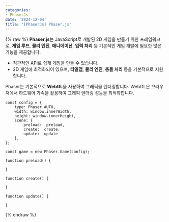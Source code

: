 ```yaml
---
categories:
- PhaserJs
date: '2024-12-04'
title: '[PhaserJs] Phaser.js'
---
```


{% raw %}
**Phaser.js**는 JavaScript로 개발된 2D 게임을 만들기 위한 프레임워크로, **게임 루프**, **물리 엔진**, **애니메이션**, **입력 처리** 등 기본적인 게임 개발에 필요한 많은 기능을 제공합니다.
- 직관적인 API로 쉽게 게임을 만들 수 있습니다.
- 2D 게임에 최적화되어 있으며, **타일맵**, **물리 엔진**, **충돌 처리** 등을 기본적으로 지원합니다.

Phaser는 기본적으로 **WebGL**을 사용하여 그래픽을 렌더링합니다. WebGL은 브라우저에서 하드웨어 가속을 활용하여 그래픽 렌더링 성능을 최적화합니다.

```
const config = {
	type: Phaser.AUTO,
	width: window.innerWidth,
	height: window.innerHeight,
	scene: {
		preload:  preload,
		create:  create,
		update:  update
	},
};

const game = new Phaser.Game(config);

function preload() {

}

function create() {

}

function update() {

}
```
{% endraw %}